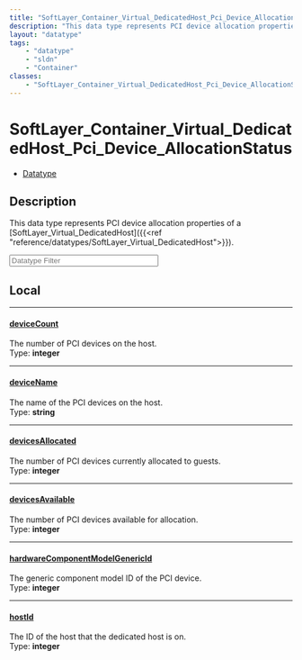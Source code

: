 ```yaml
---
title: "SoftLayer_Container_Virtual_DedicatedHost_Pci_Device_AllocationStatus"
description: "This data type represents PCI device allocation properties of a [SoftLayer_Virtual_DedicatedHost]({{<ref 'reference/data... "
layout: "datatype"
tags:
    - "datatype"
    - "sldn"
    - "Container"
classes:
    - "SoftLayer_Container_Virtual_DedicatedHost_Pci_Device_AllocationStatus"
---
```


# SoftLayer_Container_Virtual_DedicatedHost_Pci_Device_AllocationStatus
<div id='service-datatype'>
    <ul id='sldn-reference-tabs'>
        <li id='datatype'> <a href='/reference/datatypes/SoftLayer_Container_Virtual_DedicatedHost_Pci_Device_AllocationStatus' >Datatype</a></li>
    </ul>
</div>

## Description 
This data type represents PCI device allocation properties of a [SoftLayer_Virtual_DedicatedHost]({{<ref "reference/datatypes/SoftLayer_Virtual_DedicatedHost">}}). 





<!-- Filer BEGIN -->
<div class="view-filters">
        <div class="clearfix">
            <div class="search-input-box">
                <input placeholder="Datatype Filter" onkeyup="titleSearch(inputId='prop-input', divId='properties', elementClass='prop-row')" 
                    type="text" id="prop-input" value="" size="30" maxlength="128" class="form-text">
            </div>
        </div>
</div>
<!-- Filer END -->

<div id="properties" class="content">
<div id="localProperties" class="prop-content" >

## Local
<div class="prop-row">

-----
[deviceCount]: #devicecount
#### [deviceCount]
The number of PCI devices on the host.  
<span class="type-label">Type: </span>**integer**


</div>
<div class="prop-row">

-----
[deviceName]: #devicename
#### [deviceName]
The name of the PCI devices on the host.  
<span class="type-label">Type: </span>**string**


</div>
<div class="prop-row">

-----
[devicesAllocated]: #devicesallocated
#### [devicesAllocated]
The number of PCI devices currently allocated to guests.  
<span class="type-label">Type: </span>**integer**


</div>
<div class="prop-row">

-----
[devicesAvailable]: #devicesavailable
#### [devicesAvailable]
The number of PCI devices available for allocation.  
<span class="type-label">Type: </span>**integer**


</div>
<div class="prop-row">

-----
[hardwareComponentModelGenericId]: #hardwarecomponentmodelgenericid
#### [hardwareComponentModelGenericId]
The generic component model ID of the PCI device.  
<span class="type-label">Type: </span>**integer**


</div>
<div class="prop-row">

-----
[hostId]: #hostid
#### [hostId]
The ID of the host that the dedicated host is on.  
<span class="type-label">Type: </span>**integer**


</div>
</div>
<!-- LOCAL PROPERTY END -->

</div>


